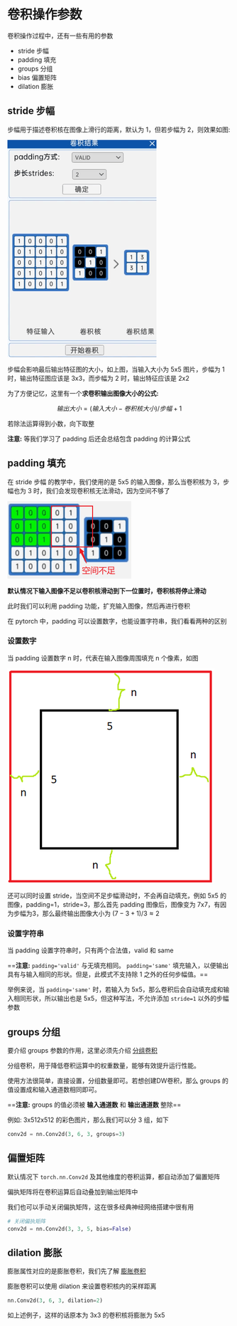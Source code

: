 # 卷积操作参数

卷积操作过程中，还有一些有用的参数

- stride 步幅
- padding 填充
- groups 分组
- bias 偏置矩阵
- dilation 膨胀

## stride 步幅

步幅用于描述卷积核在图像上滑行的距离，默认为 1，但若步幅为 2，则效果如图:

![](./md-img/tutieshi_336x488_5s.gif)

步幅会影响最后输出特征图的大小，如上图，当输入大小为 5x5 图片，步幅为 1 时，输出特征图应该是 3x3，而步幅为 2 时，输出特征应该是 2x2

为了方便记忆，这里有一个**求卷积输出图像大小的公式:**

$$
输出大小 = (输入大小 - 卷积核大小) / 步幅  + 1
$$

若除法运算得到小数，向下取整

**注意:** 等我们学习了 padding 后还会总结包含 padding 的计算公式

## padding 填充

在 stride 步幅 的教学中，我们使用的是 5x5 的输入图像，那么当卷积核为 3，步幅也为 3 时，我们会发现卷积核无法滑动，因为空间不够了

![](md-img/卷积操作参数_2024-01-10-14-54-30.png)

**默认情况下输入图像不足以卷积核滑动到下一位置时，卷积核将停止滑动**

此时我们可以利用 padding 功能，扩充输入图像，然后再进行卷积

在 pytorch 中，padding 可以设置数字，也能设置字符串，我们看看两种的区别

### 设置数字

当 padding 设置数字 n 时，代表在输入图像周围填充 n 个像素，如图

![](md-img/卷积操作参数_2024-01-10-15-04-13.png)

还可以同时设置 stride，当空间不足步幅滑动时，不会再自动填充，例如 5x5 的图像，padding=1，stride=3，那么首先 padding 图像后，图像变为 7x7，有因为步幅为3，那么最终输出图像大小为 $(7-3+1)/3≈2$

### 设置字符串

当 padding 设置字符串时，只有两个合法值，valid 和 same

==**注意:** `padding='valid'` 与无填充相同。 `padding='same'` 填充输入，以便输出具有与输入相同的形状。但是，此模式不支持除 1 之外的任何步幅值。==

举例来说，当 `padding='same'` 时，若输入为 5x5，那么卷积后会自动填充成和输入相同形状，所以输出也是 5x5，但这种写法，不允许添加 `stride=1` 以外的步幅参数

## groups 分组

要介绍 groups 参数的作用，这里必须先介绍 [分组卷积](./分组卷积.md)

分组卷积，用于降低卷积运算中的权重数量，能够有效提升运行性能。

使用方法很简单，直接设置，分组数量即可。若想创建DW卷积，那么 groups 的值设置成和输入通道数相同即可。

==**注意:** groups 的值必须被 **输入通道数** 和 **输出通道数** 整除==

例如: 3x512x512 的彩色图片，那么我们可以分 3 组，如下

```py
conv2d = nn.Conv2d(3, 6, 3, groups=3)
```

## 偏置矩阵

默认情况下 `torch.nn.Conv2d` 及其他维度的卷积运算，都自动添加了偏置矩阵

偏执矩阵将在卷积运算后自动叠加到输出矩阵中

我们也可以手动关闭偏执矩阵，这在很多经典神经网络搭建中很有用

```py
# 关闭偏执矩阵
conv2d = nn.Conv2d(3, 3, 5, bias=False)
```

## dilation 膨胀

膨胀属性对应的是膨胀卷积，我们先了解 [膨胀卷积](./卷积类型.md#空洞卷积膨胀卷积)

膨胀卷积可以使用 dilation 来设置卷积核内的采样距离

```py
nn.Conv2d(3, 6, 3, dilation=2)
```

如上述例子，这样的话原本为 3x3 的卷积核将膨胀为 5x5
